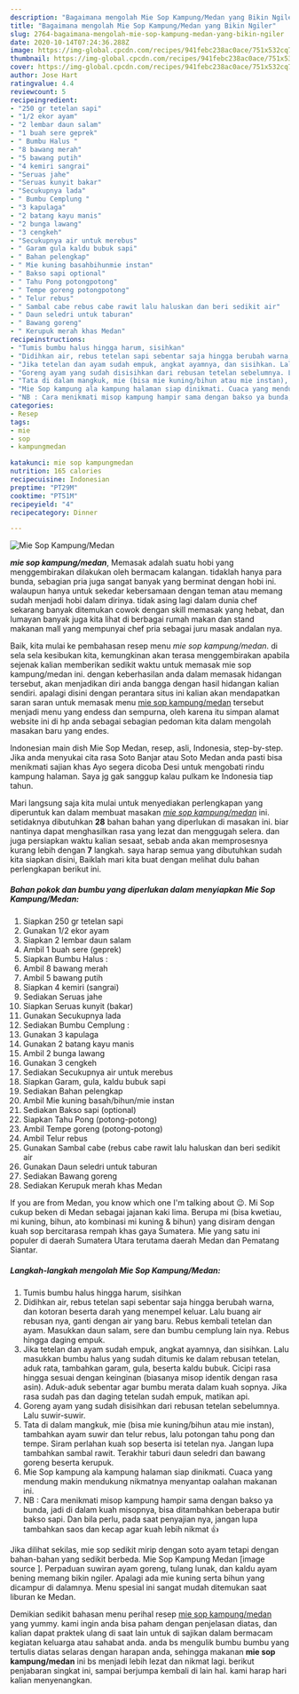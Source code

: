 ```yaml
---
description: "Bagaimana mengolah Mie Sop Kampung/Medan yang Bikin Ngiler"
title: "Bagaimana mengolah Mie Sop Kampung/Medan yang Bikin Ngiler"
slug: 2764-bagaimana-mengolah-mie-sop-kampung-medan-yang-bikin-ngiler
date: 2020-10-14T07:24:36.288Z
image: https://img-global.cpcdn.com/recipes/941febc238ac0ace/751x532cq70/mie-sop-kampungmedan-foto-resep-utama.jpg
thumbnail: https://img-global.cpcdn.com/recipes/941febc238ac0ace/751x532cq70/mie-sop-kampungmedan-foto-resep-utama.jpg
cover: https://img-global.cpcdn.com/recipes/941febc238ac0ace/751x532cq70/mie-sop-kampungmedan-foto-resep-utama.jpg
author: Jose Hart
ratingvalue: 4.4
reviewcount: 5
recipeingredient:
- "250 gr tetelan sapi"
- "1/2 ekor ayam"
- "2 lembar daun salam"
- "1 buah sere geprek"
- " Bumbu Halus "
- "8 bawang merah"
- "5 bawang putih"
- "4 kemiri sangrai"
- "Seruas jahe"
- "Seruas kunyit bakar"
- "Secukupnya lada"
- " Bumbu Cemplung "
- "3 kapulaga"
- "2 batang kayu manis"
- "2 bunga lawang"
- "3 cengkeh"
- "Secukupnya air untuk merebus"
- " Garam gula kaldu bubuk sapi"
- " Bahan pelengkap"
- " Mie kuning basahbihunmie instan"
- " Bakso sapi optional"
- " Tahu Pong potongpotong"
- " Tempe goreng potongpotong"
- " Telur rebus"
- " Sambal cabe rebus cabe rawit lalu haluskan dan beri sedikit air"
- " Daun seledri untuk taburan"
- " Bawang goreng"
- " Kerupuk merah khas Medan"
recipeinstructions:
- "Tumis bumbu halus hingga harum, sisihkan"
- "Didihkan air, rebus tetelan sapi sebentar saja hingga berubah warna, dan kotoran beserta darah yang menempel keluar. Lalu buang air rebusan nya, ganti dengan air yang baru. Rebus kembali tetelan dan ayam. Masukkan daun salam, sere dan bumbu cemplung lain nya. Rebus hingga daging empuk."
- "Jika tetelan dan ayam sudah empuk, angkat ayamnya, dan sisihkan. Lalu masukkan bumbu halus yang sudah ditumis ke dalam rebusan tetelan, aduk rata, tambahkan garam, gula, beserta kaldu bubuk. Cicipi rasa hingga sesuai dengan keinginan (biasanya misop identik dengan rasa asin). Aduk-aduk sebentar agar bumbu merata dalam kuah sopnya. Jika rasa sudah pas dan daging tetelan sudah empuk, matikan api."
- "Goreng ayam yang sudah disisihkan dari rebusan tetelan sebelumnya. Lalu suwir-suwir."
- "Tata di dalam mangkuk, mie (bisa mie kuning/bihun atau mie instan), tambahkan ayam suwir dan telur rebus, lalu potongan tahu pong dan tempe. Siram perlahan kuah sop beserta isi tetelan nya. Jangan lupa tambahkan sambal rawit. Terakhir taburi daun seledri dan bawang goreng beserta kerupuk."
- "Mie Sop kampung ala kampung halaman siap dinikmati. Cuaca yang mendung makin mendukung nikmatnya menyantap oalahan makanan ini."
- "NB : Cara menikmati misop kampung hampir sama dengan bakso ya bunda, jadi di dalam kuah misopnya, bisa ditambahkan beberapa butir bakso sapi. Dan bila perlu, pada saat penyajian nya, jangan lupa tambahkan saos dan kecap agar kuah lebih nikmat 👍"
categories:
- Resep
tags:
- mie
- sop
- kampungmedan

katakunci: mie sop kampungmedan 
nutrition: 165 calories
recipecuisine: Indonesian
preptime: "PT29M"
cooktime: "PT51M"
recipeyield: "4"
recipecategory: Dinner

---
```



![Mie Sop Kampung/Medan](https://img-global.cpcdn.com/recipes/941febc238ac0ace/751x532cq70/mie-sop-kampungmedan-foto-resep-utama.jpg)

<b><i>mie sop kampung/medan</i></b>, Memasak adalah suatu hobi yang menggembirakan dilakukan oleh bermacam kalangan. tidaklah hanya para bunda, sebagian pria juga sangat banyak yang berminat dengan hobi ini. walaupun hanya untuk sekedar kebersamaan dengan teman atau memang sudah menjadi hobi dalam dirinya. tidak asing lagi dalam dunia chef sekarang banyak ditemukan cowok dengan skill memasak yang hebat, dan lumayan banyak juga kita lihat di berbagai rumah makan dan stand makanan mall yang mempunyai chef pria sebagai juru masak andalan nya.

Baik, kita mulai ke pembahasan resep menu <i>mie sop kampung/medan</i>. di sela sela kesibukan kita, kemungkinan akan terasa menggembirakan apabila sejenak kalian memberikan sedikit waktu untuk memasak mie sop kampung/medan ini. dengan keberhasilan anda dalam memasak hidangan tersebut, akan menjadikan diri anda bangga dengan hasil hidangan kalian sendiri. apalagi disini dengan perantara situs ini kalian akan mendapatkan saran saran untuk memasak menu <u>mie sop kampung/medan</u> tersebut menjadi menu yang endess dan sempurna, oleh karena itu simpan alamat website ini di hp anda sebagai sebagian pedoman kita dalam mengolah masakan baru yang endes.

Indonesian main dish Mie Sop Medan, resep, asli, Indonesia, step-by-step. Jika anda menyukai cita rasa Soto Banjar atau Soto Medan anda pasti bisa menikmati sajian khas Ayo segera dicoba Desi untuk mengobati rindu kampung halaman. Saya jg gak sanggup kalau pulkam ke Indonesia tiap tahun.


Mari langsung saja kita mulai untuk menyediakan perlengkapan yang diperuntuk kan dalam membuat masakan <u><i>mie sop kampung/medan</i></u> ini. setidaknya dibutuhkan <b>28</b> bahan bahan yang diperlukan di masakan ini. biar nantinya dapat menghasilkan rasa yang lezat dan menggugah selera. dan juga persiapkan waktu kalian sesaat, sebab anda akan memprosesnya kurang lebih dengan <b>7</b> langkah. saya harap semua yang dibutuhkan sudah kita siapkan disini, Baiklah mari kita buat dengan melihat dulu bahan perlengkapan berikut ini.

<!--inarticleads1-->

##### Bahan pokok dan bumbu yang diperlukan dalam menyiapkan Mie Sop Kampung/Medan:

1. Siapkan 250 gr tetelan sapi
1. Gunakan 1/2 ekor ayam
1. Siapkan 2 lembar daun salam
1. Ambil 1 buah sere (geprek)
1. Siapkan  Bumbu Halus :
1. Ambil 8 bawang merah
1. Ambil 5 bawang putih
1. Siapkan 4 kemiri (sangrai)
1. Sediakan Seruas jahe
1. Siapkan Seruas kunyit (bakar)
1. Gunakan Secukupnya lada
1. Sediakan  Bumbu Cemplung :
1. Gunakan 3 kapulaga
1. Gunakan 2 batang kayu manis
1. Ambil 2 bunga lawang
1. Gunakan 3 cengkeh
1. Sediakan Secukupnya air untuk merebus
1. Siapkan  Garam, gula, kaldu bubuk sapi
1. Sediakan  Bahan pelengkap
1. Ambil  Mie kuning basah/bihun/mie instan
1. Sediakan  Bakso sapi (optional)
1. Siapkan  Tahu Pong (potong-potong)
1. Ambil  Tempe goreng (potong-potong)
1. Ambil  Telur rebus
1. Gunakan  Sambal cabe (rebus cabe rawit lalu haluskan dan beri sedikit air
1. Gunakan  Daun seledri untuk taburan
1. Sediakan  Bawang goreng
1. Sediakan  Kerupuk merah khas Medan


If you are from Medan, you know which one I&#39;m talking about 😉. Mi Sop cukup beken di Medan sebagai jajanan kaki lima. Berupa mi (bisa kwetiau, mi kuning, bihun, ato kombinasi mi kuning &amp; bihun) yang disiram dengan kuah sop bercitarasa rempah khas gaya Sumatera. Mie yang satu ini populer di daerah Sumatera Utara terutama daerah Medan dan Pematang Siantar. 

<!--inarticleads2-->

##### Langkah-langkah mengolah Mie Sop Kampung/Medan:

1. Tumis bumbu halus hingga harum, sisihkan
1. Didihkan air, rebus tetelan sapi sebentar saja hingga berubah warna, dan kotoran beserta darah yang menempel keluar. Lalu buang air rebusan nya, ganti dengan air yang baru. Rebus kembali tetelan dan ayam. Masukkan daun salam, sere dan bumbu cemplung lain nya. Rebus hingga daging empuk.
1. Jika tetelan dan ayam sudah empuk, angkat ayamnya, dan sisihkan. Lalu masukkan bumbu halus yang sudah ditumis ke dalam rebusan tetelan, aduk rata, tambahkan garam, gula, beserta kaldu bubuk. Cicipi rasa hingga sesuai dengan keinginan (biasanya misop identik dengan rasa asin). Aduk-aduk sebentar agar bumbu merata dalam kuah sopnya. Jika rasa sudah pas dan daging tetelan sudah empuk, matikan api.
1. Goreng ayam yang sudah disisihkan dari rebusan tetelan sebelumnya. Lalu suwir-suwir.
1. Tata di dalam mangkuk, mie (bisa mie kuning/bihun atau mie instan), tambahkan ayam suwir dan telur rebus, lalu potongan tahu pong dan tempe. Siram perlahan kuah sop beserta isi tetelan nya. Jangan lupa tambahkan sambal rawit. Terakhir taburi daun seledri dan bawang goreng beserta kerupuk.
1. Mie Sop kampung ala kampung halaman siap dinikmati. Cuaca yang mendung makin mendukung nikmatnya menyantap oalahan makanan ini.
1. NB : Cara menikmati misop kampung hampir sama dengan bakso ya bunda, jadi di dalam kuah misopnya, bisa ditambahkan beberapa butir bakso sapi. Dan bila perlu, pada saat penyajian nya, jangan lupa tambahkan saos dan kecap agar kuah lebih nikmat 👍


Jika dilihat sekilas, mie sop sedikit mirip dengan soto ayam tetapi dengan bahan-bahan yang sedikit berbeda. Mie Sop Kampung Medan [image source ]. Perpaduan suwiran ayam goreng, tulang lunak, dan kaldu ayam bening memang bikin ngiler. Apalagi ada mie kuning serta bihun yang dicampur di dalamnya. Menu spesial ini sangat mudah ditemukan saat liburan ke Medan. 

Demikian sedikit bahasan menu perihal resep <u>mie sop kampung/medan</u> yang yummy. kami ingin anda bisa paham dengan penjelasan diatas, dan kalian dapat praktek ulang di saat lain untuk di sajikan dalam bermacam kegiatan keluarga atau sahabat anda. anda bs mengulik bumbu bumbu yang tertulis diatas selaras dengan harapan anda, sehingga makanan <b>mie sop kampung/medan</b> ini bs menjadi lebih lezat dan nikmat lagi. berikut penjabaran singkat ini, sampai berjumpa kembali di lain hal. kami harap hari kalian menyenangkan.
